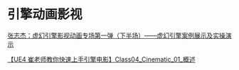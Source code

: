 # 引擎动画影视


[张志杰：虚幻引擎影视动画专场第一弹（下半场）——虚幻引擎案例展示及实操演示](https://www.bilibili.com/video/BV1jE411471R)

[【UE4 崔老师教你快速上手引擎电影】Class04_Cinematic_01_概述](https://www.bilibili.com/video/BV1UJ411K7DT)







